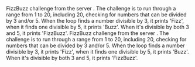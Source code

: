 FizzBuzz challenge from the server </CodeINova>. The challenge is to run through a range from 1 to 20, including 20, checking for numbers that can be divided by 3 and/or 5. When the loop finds a number divisible by 3, it prints 'Fizz', when it finds one divisible by 5, it prints 'Buzz'. When it's divisible by both 3 and 5, it prints 'FizzBuzz'.
FizzBuzz challenge from the server </CodeINova>. The challenge is to run through a range from 1 to 20, including 20, checking for numbers that can be divided by 3 and/or 5. When the loop finds a number divisible by 3, it prints 'Fizz', when it finds one divisible by 5, it prints 'Buzz'. When it's divisible by both 3 and 5, it prints 'FizzBuzz'.

